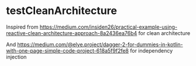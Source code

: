 # testCleanArchitecture

Inspired from https://medium.com/insiden26/practical-example-using-reactive-clean-architecture-approach-8a2436ea76b4
for clean architecture 

And https://medium.com/@elye.project/dagger-2-for-dummies-in-kotlin-with-one-page-simple-code-project-618a5f9f2fe8 for independency injection
